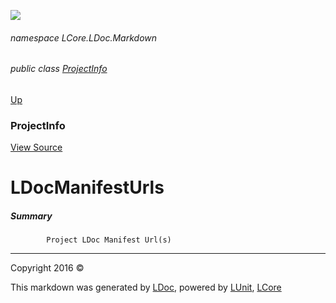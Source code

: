 ![](Content/LDoc-banner-small.png "")

###### namespace LCore.LDoc.Markdown

###### public class [ProjectInfo](docs/ProjectInfo.md)
[Up](docs/ProjectInfo.md)

### ProjectInfo
[View Source](Markdown/Projects/ProjectInfo.cs)

# LDocManifestUrls

##### Summary

            Project LDoc Manifest Url(s)
            



---

Copyright 2016 &copy; [](../README.md) [](../TableOfContents.md)

This markdown was generated by [LDoc](https://github.com/CodeSingularity/LDoc), powered by [LUnit](https://github.com/CodeSingularity/LUnit), [LCore](https://github.com/CodeSingularity/LCore)
